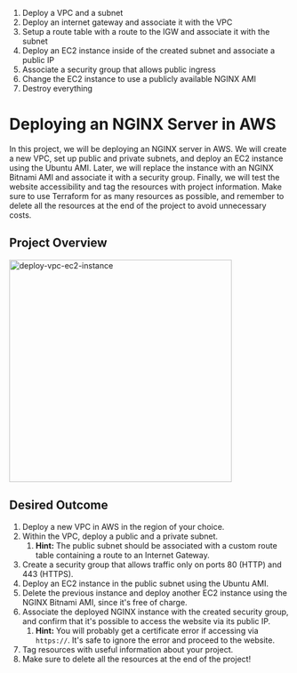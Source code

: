 1. Deploy a VPC and a subnet
2. Deploy an internet gateway and associate it with the VPC
3. Setup a route table with a route to the IGW and associate it with the subnet
4. Deploy an EC2 instance inside of the created subnet and associate a public IP
5. Associate a security group that allows public ingress
6. Change the EC2 instance to use a publicly available NGINX AMI
7. Destroy everything


# Deploying an NGINX Server in AWS

In this project, we will be deploying an NGINX server in AWS. We will create a new VPC, set up public and private subnets, and deploy an EC2 instance using the Ubuntu AMI. Later, we will replace the instance with an NGINX Bitnami AMI and associate it with a security group. Finally, we will test the website accessibility and tag the resources with project information. Make sure to use Terraform for as many resources as possible, and remember to delete all the resources at the end of the project to avoid unnecessary costs.

## Project Overview

<img src="assets/proj00-vpc-ec2-nginx.png" alt="deploy-vpc-ec2-instance" width="400"/>

## Desired Outcome

1. Deploy a new VPC in AWS in the region of your choice.
2. Within the VPC, deploy a public and a private subnet.
    1. **Hint:** The public subnet should be associated with a custom route table containing a route to an Internet Gateway.
3. Create a security group that allows traffic only on ports 80 (HTTP) and 443 (HTTPS).
4. Deploy an EC2 instance in the public subnet using the Ubuntu AMI.
5. Delete the previous instance and deploy another EC2 instance using the NGINX Bitnami AMI, since it's free of charge.
6. Associate the deployed NGINX instance with the created security group, and confirm that it's possible to access the website via its public IP.
    1. **Hint:** You will probably get a certificate error if accessing via `https://`. It's safe to ignore the error and proceed to the website.
7. Tag resources with useful information about your project.
8. Make sure to delete all the resources at the end of the project!

